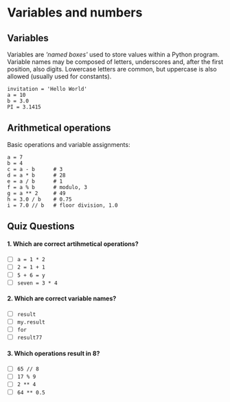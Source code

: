 # Variables and numbers

## Variables
Variables are *'named boxes'* used to store values within a Python program.
Variable names may be composed of letters, underscores and, after the first position, also digits.
Lowercase letters are common, but uppercase is also allowed (usually used for constants).

    invitation = 'Hello World'
    a = 10
    b = 3.0
    PI = 3.1415

## Arithmetical operations
Basic operations and variable assignments:

    a = 7
    b = 4
    c = a - b      # 3
    d = a * b      # 28
    e = a / b      # 1
    f = a % b      # modulo, 3
    g = a ** 2     # 49   
    h = 3.0 / b    # 0.75
    i = 7.0 // b   # floor division, 1.0

## Quiz Questions

#### 1. Which are correct artihmetical operations?

- [ ] `a = 1 * 2`
- [ ] `2 = 1 + 1`
- [ ] `5 + 6 = y`
- [ ] `seven = 3 * 4`

#### 2. Which are correct variable names?

- [ ] `result`
- [ ] `my.result`
- [ ] `for`
- [ ] `result77`

#### 3. Which operations result in 8?

- [ ] `65 // 8`
- [ ] `17 % 9`
- [ ] `2 ** 4`
- [ ] `64 ** 0.5`
